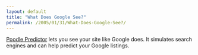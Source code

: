 ```yaml
---
layout: default
title: "What Does Google See?"
permalink: /2005/01/31/What-Does-Google-See?/
---
```


<a href="http://gritechnologies.com/tools/spider.go?q=www.google.com" target="_blank">Poodle Predictor</a>  lets you see your site like Google does. It simulates search engines and can help predict your Google listings.